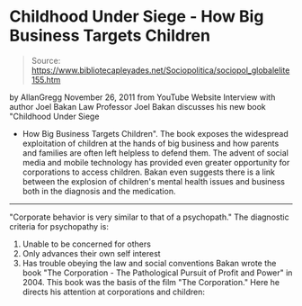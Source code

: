 # Childhood Under Siege - How Big Business Targets Children

> Source: https://www.bibliotecapleyades.net/Sociopolitica/sociopol_globalelite155.htm

by
AllanGregg
November 26, 2011
from
YouTube Website
Interview with author Joel Bakan
Law Professor Joel Bakan discusses his new book "Childhood Under Siege
- How
Big Business Targets Children".
The book exposes the widespread exploitation
of children at the hands of big business and how parents and families are
often left helpless to defend them. The advent of social media and mobile
technology has provided even greater opportunity for corporations to access
children.
Bakan even suggests there is a link between the explosion of
children's mental health issues and business both in the diagnosis and the
medication.
***
"Corporate behavior
is very similar to that of a psychopath."
The diagnostic criteria
for psychopathy is:
1. Unable to be concerned for others
2. Only advances their own self interest
3. Has trouble obeying the law and social conventions
Bakan wrote the book "The Corporation - The Pathological Pursuit of Profit
and Power" in 2004.
This book was the basis of
the film "The Corporation."
Here he directs his attention at corporations and children:
